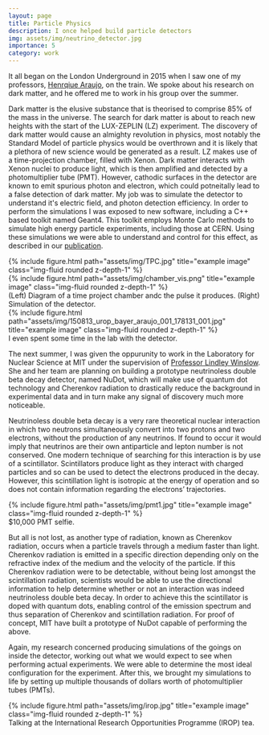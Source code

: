 ```yaml
---
layout: page
title: Particle Physics
description: I once helped build particle detectors
img: assets/img/neutrino_detector.jpg
importance: 5
category: work
---
```


It all began on the London Underground in 2015 when I saw one of my professors, 
<a href="https://www.imperial.ac.uk/people/h.araujo">Henrqiue Araujo</a>, on the train. We spoke about his research on dark matter, and he offered me to work in his group over the summer. 

Dark matter is the elusive substance that is theorised to comprise 85% of the mass in the universe. The search for dark matter is about to reach new heights with the start of the LUX-ZEPLIN (LZ) experiment. The discovery of dark matter would cause an almighty revolution in physics, most notably the Standard Model of particle physics would be overthrown and it is likely that a plethora of new science would be generated as a result. LZ makes use of a time-projection chamber, filled with Xenon. Dark matter interacts with Xenon nuclei to produce light, which is then amplified and detected by a photomultiplier tube (PMT). However, cathodic surfaces in the detector are known to emit spurious photon and electron, which could potneitally lead to a false detection of dark matter. My job was to simulate the detector to understand it's electric field, and photon detection efficiency. In order to perform the simulations I was exposed to new software, including a C++ based toolkit named Geant4. This toolkit employs Monte Carlo methods to simulate high energy particle experiments, including those at CERN. Using these simulations we were able to understand and control for this effect, as described in our <a href="https://doi.org/10.1016/j.astropartphys.2018.07.001">publication</a>.


<div class="row">
    <div class="col-sm-6 mt-3 mt-md-0">
        {% include figure.html path="assets/img/TPC.jpg" title="example image" class="img-fluid rounded z-depth-1" %}
    </div>
    <div class="col-sm-6 mt-3 mt-md-0">
        {% include figure.html path="assets/img/chamber_vis.png" title="example image" class="img-fluid rounded z-depth-1" %}
    </div>
</div>
<div class="caption">
    (Left) Diagram of a time project chamber andc the pulse it produces. (Right) Simulation of the detector.
</div>

<div class="row">
    <div class="col-sm mt-3 mt-md-0">
        {% include figure.html path="assets/img/150813_urop_bayer_araujo_001_178131_001.jpg" title="example image" class="img-fluid rounded z-depth-1" %}
    </div>
</div>
<div class="caption">
    I even spent some time in the lab with the detector.
</div>

The next summer, I was given the oppurunity to work in the Laboratory for Nuclear Science at MIT under the supervision of <a href="https://physics.mit.edu/faculty/lindley-winslow/">Professor Lindley Winslow</a>. She and her team are planning on building a prototype neutrinoless double beta decay detector, named NuDot, which will make use of quantum dot technology and Cherenkov radiation to drastically reduce the background in experimental data and in turn make any signal of discovery much more noticeable.

Neutrinoless double beta decay is a very rare theoretical nuclear interaction in which two neutrons simultaneously convert into two protons and two electrons, without the production of any neutrinos. If found to occur it would imply that neutrinos are their own antiparticle and lepton number is not conserved. One modern technique of searching for this interaction is by use of a scintillator. Scintillators produce light as they interact with charged particles and so can be used to detect the electrons produced in the decay. However, this scintillation light is isotropic at the energy of operation and so does not contain information regarding the electrons’ trajectories. 

<div class="align-baseline0">
    {% include figure.html path="assets/img/pmt1.jpg" title="example image" class="img-fluid rounded z-depth-1" %}
</div>
<div class="caption">
	$10,000 PMT selfie.
</div>

But all is not lost, as another type of radiation, known as Cherenkov radiation, occurs when a particle travels through a medium faster than light. Cherenkov radiation is emitted in a specific direction depending only on the refractive index of the medium and the velocity of the particle. If this Cherenkov radiation were to be detectable, without being lost amongst the scintillation radiation, scientists would be able to use the directional information to help determine whether or not an interaction was indeed neutrinoless double beta decay. In order to achieve this the scintillator is doped with quantum dots, enabling control of the emission spectrum and thus separation of Cherenkov and scintillation radiation. For proof of concept, MIT have built a prototype of NuDot capable of performing the above.

Again, my research concerned producing simulations of the goings on inside the detector, working out what we would expect to see when performing actual experiments. We were able to determine the most ideal configuration for the experiment. After this, we brought my simulations to life by setting up multiple thousands of dollars worth of photomultiplier tubes (PMTs).

<div class="row">
    <div class="col-sm mt-3 mt-md-0">
        {% include figure.html path="assets/img/irop.jpg" title="example image" class="img-fluid rounded z-depth-1" %}
    </div>
</div>
<div class="caption">
    Talking at the International Research Opportunities Programme (IROP) tea.
</div>


